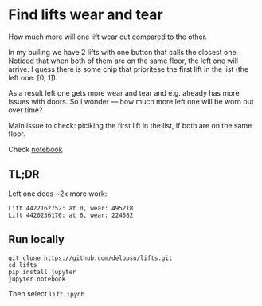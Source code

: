 # Find lifts wear and tear
How much more will one lift wear out compared to the other.

In my builing we have 2 lifts with one button that calls the closest one.
Noticed that when both of them are on the same floor, the left one will arrive.
I guess there is some chip that prioritese the first lift in the list (the left one: [0, 1]).

As a result left one gets more wear and tear and e.g. already has more issues with doors.
So I wonder — how much more left one will be worn out over time?

Main issue to check: piciking the first lift in the list, if both are on the same floor.

Check [notebook](./lift.ipynb)

## TL;DR
Left one does ~2x more work:
```
Lift 4422162752: at 0, wear: 495218
Lift 4420236176: at 6, wear: 224582
```

## Run locally

```
git clone https://github.com/delopsu/lifts.git
cd lifts
pip install jupyter
jupyter notebook
```
Then select `lift.ipynb`
